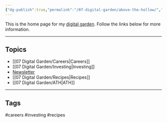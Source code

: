 ```yaml
---
{"dg-publish":true,"permalink":"/07-digital-garden/above-the-hollow/","tags":["gardenEntry"],"updated":"2025-04-03T13:47:11.629-07:00"}
---
```


This is the home page for my [digital garden](https://cagrimmett.com/ideas/2020/11/08/what-are-digital-gardens/). Follow the links below for more information.

---
## Topics

- [[07 Digital Garden/Careers\|Careers]]
- [[07 Digital Garden/Investing\|Investing]]
- [Newsletter](https://abovethehollow.beehiiv.com/)
- [[07 Digital Garden/Recipes\|Recipes]]
- [[07 Digital Garden/ATH\|ATH]]

---
## Tags

#careers #investing #recipes 